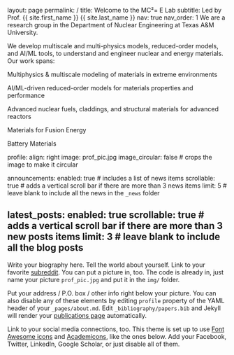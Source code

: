 layout: page permalink: / title: Welcome to the MC²= E Lab subtitle: Led by Prof. {{ site.first_name }} {{ site.last_name }} nav: true nav_order: 1
We are a research group in the Department of Nuclear Engineering at Texas A&M University.

We develop multiscale and multi-physics models, reduced-order models, and AI/ML tools, to understand and engineer nuclear and energy materials. Our work spans:

Multiphysics & multiscale modeling of materials in extreme environments

AI/ML-driven reduced-order models for materials properties and performance

Advanced nuclear fuels, claddings, and structural materials for advanced reactors

Materials for Fusion Energy

Battery Materials

profile:
  align: right
  image: prof_pic.jpg
  image_circular: false # crops the image to make it circular
  

announcements:
  enabled: true # includes a list of news items
  scrollable: true # adds a vertical scroll bar if there are more than 3 news items
  limit: 5 # leave blank to include all the news in the `_news` folder

latest_posts:
  enabled: true
  scrollable: true # adds a vertical scroll bar if there are more than 3 new posts items
  limit: 3 # leave blank to include all the blog posts
---

Write your biography here. Tell the world about yourself. Link to your favorite [subreddit](http://reddit.com). You can put a picture in, too. The code is already in, just name your picture `prof_pic.jpg` and put it in the `img/` folder.

Put your address / P.O. box / other info right below your picture. You can also disable any of these elements by editing `profile` property of the YAML header of your `_pages/about.md`. Edit `_bibliography/papers.bib` and Jekyll will render your [publications page](/al-folio/publications/) automatically.

Link to your social media connections, too. This theme is set up to use [Font Awesome icons](https://fontawesome.com/) and [Academicons](https://jpswalsh.github.io/academicons/), like the ones below. Add your Facebook, Twitter, LinkedIn, Google Scholar, or just disable all of them.
